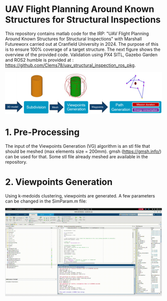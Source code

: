 # UAV Flight Planning Around Known Structures for Structural Inspections

This repository contains matlab code for the IRP: "UAV Flight Planning Around Known Structures for Structural Inspections" with Marshall Futureworx carried out at Cranfield University in 2024. The purpose of this is to ensure 100% coverage of a target structure. The next figure shows the overview of the provided code. Validation using PX4 SITL, Gazebo Garden and ROS2 humble is provided at : https://github.com/Clems78/uav_structural_inspection_ros_pkg.


![Alt text](Images/overview.png)

# 1. Pre-Processing
   
The input of the Viewpoints Generation (VG) algorithm is an stl file that should be meshed (max elements size = 200mm). gmsh (https://gmsh.info/) can be used for that. Some stl file already meshed are available in the repository.

# 2. Viewpoints Generation

Using k-medoids clustering, viewpoints are generated. A few parameters can be changed in the SimParam.m file:


![Alt text](Images/Screencast-from-08-26-2024-07_16_28-PM.gif)



